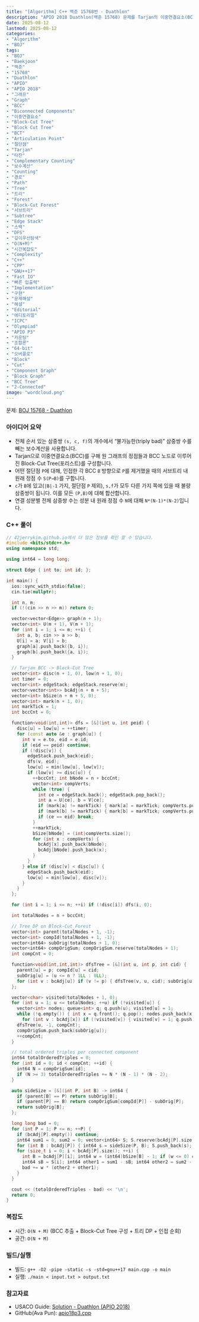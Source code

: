 ```yaml
---
title: "[Algorithm] C++ 백준 15768번 - Duathlon"
description: "APIO 2018 Duathlon(백준 15768) 문제를 Tarjan의 이중연결요소(BCC)와 Block-Cut Tree로 모델링하고, 보수계산으로 ‘불량’ 삼중쌍을 합산해 전체 경우에서 빼는 O(N+M) C++ 풀이를 정리합니다. 스택 기반 간선 추출, 서브트리 원소수 집계, 절단점-블록 기여 계산, 64비트 오버플로 주의, 샘플 검증과 빌드/실행 방법까지 포함."
date: 2025-08-12
lastmod: 2025-08-12
categories:
- "Algorithm"
- "BOJ"
tags:
- "BOJ"
- "Baekjoon"
- "백준"
- "15768"
- "Duathlon"
- "APIO"
- "APIO 2018"
- "그래프"
- "Graph"
- "BCC"
- "Biconnected Components"
- "이중연결요소"
- "Block-Cut Tree"
- "Block Cut Tree"
- "BCT"
- "Articulation Point"
- "절단점"
- "Tarjan"
- "타잔"
- "Complementary Counting"
- "보수계산"
- "Counting"
- "경로"
- "Path"
- "Tree"
- "트리"
- "Forest"
- "Block-Cut Forest"
- "서브트리"
- "Subtree"
- "Edge Stack"
- "스택"
- "DFS"
- "깊이우선탐색"
- "O(N+M)"
- "시간복잡도"
- "Complexity"
- "C++"
- "CPP"
- "GNU++17"
- "Fast IO"
- "빠른 입출력"
- "Implementation"
- "구현"
- "문제해설"
- "해설"
- "Editorial"
- "에디토리얼"
- "ICPC"
- "Olympiad"
- "APIO P3"
- "카운팅"
- "조합론"
- "64-bit"
- "오버플로"
- "Block"
- "Cut"
- "Component Graph"
- "Block Graph"
- "BCC Tree"
- "2-Connected"
image: "wordcloud.png"
---
```


문제: [BOJ 15768 - Duathlon](https://www.acmicpc.net/problem/15768)

### 아이디어 요약
- 전체 순서 있는 삼중쌍 `(s, c, f)`의 개수에서 “불가능한(triply bad)” 삼중쌍 수를 빼는 보수계산을 사용합니다.
- Tarjan으로 이중연결요소(BCC)를 구해 원 그래프의 정점들과 BCC 노드로 이루어진 Block-Cut Tree(포리스트)를 구성합니다.
- 어떤 절단점 `P`에 대해, 인접한 각 BCC `B` 방향으로 `P`를 제거했을 때의 서브트리 내 원래 정점 수 `S(P→B)`를 구합니다.
- `c`가 `B`에 있고(`|B|-1` 가지, 절단점 `P` 제외), `s,f`가 모두 다른 가지 쪽에 있을 때 불량 삼중쌍이 됩니다. 이를 모든 `(P,B)`에 대해 합산합니다.
- 연결 성분별 전체 삼중쌍 수는 성분 내 원래 정점 수 `N`에 대해 `N*(N-1)*(N-2)`입니다.

### C++ 풀이

```cpp
// 42jerrykim.github.io에서 더 많은 정보를 확인 할 수 있습니다.
#include <bits/stdc++.h>
using namespace std;

using int64 = long long;

struct Edge { int to; int id; };

int main() {
  ios::sync_with_stdio(false);
  cin.tie(nullptr);

  int n, m;
  if (!(cin >> n >> m)) return 0;

  vector<vector<Edge>> graph(n + 1);
  vector<int> U(m + 1), V(m + 1);
  for (int i = 1; i <= m; ++i) {
    int a, b; cin >> a >> b;
    U[i] = a; V[i] = b;
    graph[a].push_back({b, i});
    graph[b].push_back({a, i});
  }

  // Tarjan BCC -> Block-Cut Tree
  vector<int> disc(n + 1, 0), low(n + 1, 0);
  int timer = 0;
  vector<int> edgeStack; edgeStack.reserve(m);
  vector<vector<int>> bcAdj(n + m + 5);
  vector<int> bSize(n + m + 5, 0);
  vector<int> mark(n + 1, 0);
  int markTick = 1;
  int bccCnt = 0;

  function<void(int,int)> dfs = [&](int u, int peid) {
    disc[u] = low[u] = ++timer;
    for (const auto &e : graph[u]) {
      int v = e.to, eid = e.id;
      if (eid == peid) continue;
      if (!disc[v]) {
        edgeStack.push_back(eid);
        dfs(v, eid);
        low[u] = min(low[u], low[v]);
        if (low[v] >= disc[u]) {
          ++bccCnt; int bNode = n + bccCnt;
          vector<int> compVerts;
          while (true) {
            int ce = edgeStack.back(); edgeStack.pop_back();
            int a = U[ce], b = V[ce];
            if (mark[a] != markTick) { mark[a] = markTick; compVerts.push_back(a); }
            if (mark[b] != markTick) { mark[b] = markTick; compVerts.push_back(b); }
            if (ce == eid) break;
          }
          ++markTick;
          bSize[bNode] = (int)compVerts.size();
          for (int x : compVerts) {
            bcAdj[x].push_back(bNode);
            bcAdj[bNode].push_back(x);
          }
        }
      } else if (disc[v] < disc[u]) {
        edgeStack.push_back(eid);
        low[u] = min(low[u], disc[v]);
      }
    }
  };

  for (int i = 1; i <= n; ++i) if (!disc[i]) dfs(i, 0);

  int totalNodes = n + bccCnt;

  // Tree DP on Block-Cut Forest
  vector<int> parent(totalNodes + 1, -1);
  vector<int> compId(totalNodes + 1, -1);
  vector<int64> subOrig(totalNodes + 1, 0);
  vector<int64> compOrigSum; compOrigSum.reserve(totalNodes + 1);
  int compCnt = 0;

  function<void(int,int,int)> dfsTree = [&](int u, int p, int cid) {
    parent[u] = p; compId[u] = cid;
    subOrig[u] = (u <= n ? 1LL : 0LL);
    for (int v : bcAdj[u]) if (v != p) { dfsTree(v, u, cid); subOrig[u] += subOrig[v]; }
  };

  vector<char> visited(totalNodes + 1, 0);
  for (int u = 1; u <= totalNodes; ++u) if (!visited[u]) {
    vector<int> nodes; queue<int> q; q.push(u); visited[u] = 1;
    while (!q.empty()) { int x = q.front(); q.pop(); nodes.push_back(x);
      for (int v : bcAdj[x]) if (!visited[v]) { visited[v] = 1; q.push(v); } }
    dfsTree(u, -1, compCnt);
    compOrigSum.push_back(subOrig[u]);
    ++compCnt;
  }

  // total ordered triples per connected component
  int64 totalOrderedTriples = 0;
  for (int id = 0; id < compCnt; ++id) {
    int64 N = compOrigSum[id];
    if (N >= 3) totalOrderedTriples += N * (N - 1) * (N - 2);
  }

  auto sideSize = [&](int P, int B) -> int64 {
    if (parent[B] == P) return subOrig[B];
    if (parent[P] == B) return compOrigSum[compId[P]] - subOrig[P];
    return subOrig[B];
  };

  long long bad = 0;
  for (int P = 1; P <= n; ++P) {
    if (bcAdj[P].empty()) continue;
    int64 sum1 = 0, sum2 = 0; vector<int64> S; S.reserve(bcAdj[P].size());
    for (int B : bcAdj[P]) { int64 s = sideSize(P, B); S.push_back(s); sum1 += s; sum2 += s * s; }
    for (size_t i = 0; i < bcAdj[P].size(); ++i) {
      int B = bcAdj[P][i]; int64 w = (int64)bSize[B] - 1; if (w <= 0) continue;
      int64 sB = S[i]; int64 other1 = sum1 - sB; int64 other2 = sum2 - sB * sB;
      bad += w * (other2 + other1);
    }
  }

  cout << (totalOrderedTriples - bad) << '\n';
  return 0;
}
```

### 복잡도
- 시간: `O(N + M)` (BCC 추출 + Block-Cut Tree 구성 + 트리 DP + 인접 순회)
- 공간: `O(N + M)`

### 빌드/실행
- 빌드: `g++ -O2 -pipe -static -s -std=gnu++17 main.cpp -o main`
- 실행: `./main < input.txt > output.txt`

### 참고자료
- USACO Guide: [Solution - Duathlon (APIO 2018)](https://usaco.guide/problems/apio-2018duathlon/solution)
- GitHub(Ava Pun): [apio18p3.cpp](https://github.com/AvaLovelace1/competitive-programming/blob/master/solutions/apio/apio18p3.cpp)


